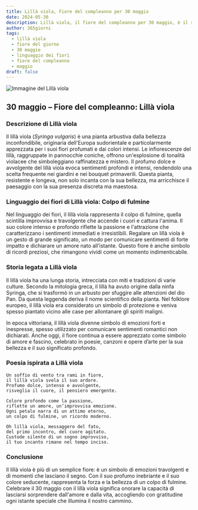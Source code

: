 ```yaml
---
title: Lillà viola, Fiore del compleanno per 30 maggio
date: 2024-05-30
description: Lillà viola, il fiore del compleanno per 30 maggio, è il simbolo di Colpo di fulmine. Scopri il suo significato unico, le storie affascinanti e la poesia che celebra la sua bellezza.
author: 365giorni
tags:
  - lillà viola
  - fiore del giorno
  - 30 maggio
  - linguaggio dei fiori
  - fiore del compleanno
  - maggio
draft: false
---
```


![Immagine del Lillà viola](https://cdn.pixabay.com/photo/2020/04/18/21/41/lilac-5061139_960_720.jpg)

## 30 maggio – Fiore del compleanno: Lillà viola

### Descrizione di Lillà viola

Il lillà viola (_Syringa vulgaris_) è una pianta arbustiva dalla bellezza inconfondibile, originaria dell'Europa sudorientale e particolarmente apprezzata per i suoi fiori profumati e dai colori intensi. Le infiorescenze del lillà, raggruppate in pannocchie coniche, offrono un'esplosione di tonalità violacee che simboleggiano raffinatezza e mistero. Il profumo dolce e avvolgente del lillà viola evoca sentimenti profondi e intensi, rendendolo una scelta frequente nei giardini e nei bouquet primaverili. Questa pianta, resistente e longeva, non solo incanta con la sua bellezza, ma arricchisce il paesaggio con la sua presenza discreta ma maestosa.

### Linguaggio dei fiori di Lillà viola: Colpo di fulmine

Nel linguaggio dei fiori, il lillà viola rappresenta il colpo di fulmine, quella scintilla improvvisa e travolgente che accende i cuori e cattura l'anima. Il suo colore intenso e profondo riflette la passione e l'attrazione che caratterizzano i sentimenti immediati e irresistibili. Regalare un lillà viola è un gesto di grande significato, un modo per comunicare sentimenti di forte impatto e dichiarare un amore nato all’istante. Questo fiore è anche simbolo di ricordi preziosi, che rimangono vividi come un momento indimenticabile.

### Storia legata a Lillà viola

Il lillà viola ha una lunga storia, intrecciata con miti e tradizioni di varie culture. Secondo la mitologia greca, il lillà ha avuto origine dalla ninfa Syringa, che si trasformò in un arbusto per sfuggire alle attenzioni del dio Pan. Da questa leggenda deriva il nome scientifico della pianta. Nel folklore europeo, il lillà viola era considerato un simbolo di protezione e veniva spesso piantato vicino alle case per allontanare gli spiriti maligni.

In epoca vittoriana, il lillà viola divenne simbolo di emozioni forti e inespresse, spesso utilizzato per comunicare sentimenti romantici non dichiarati. Anche oggi, il fiore continua a essere apprezzato come simbolo di amore e fascino, celebrato in poesie, canzoni e opere d’arte per la sua bellezza e il suo significato profondo.

### Poesia ispirata a Lillà viola

```
Un soffio di vento tra rami in fiore,  
il lillà viola svela il suo ardore.  
Profumo dolce, intenso e avvolgente,  
risveglia il cuore, il pensiero emergente.  

Colore profondo come la passione,  
riflette un amore, un’improvvisa emozione.  
Ogni petalo narra di un attimo eterno,  
un colpo di fulmine, un ricordo moderno.  

Oh lillà viola, messaggero del fato,  
del primo incontro, del cuore agitato.  
Custode silente di un sogno improvviso,  
il tuo incanto rimane nel tempo inciso.  
```

### Conclusione

Il lillà viola è più di un semplice fiore: è un simbolo di emozioni travolgenti e di momenti che lasciano il segno. Con il suo profumo inebriante e il suo colore seducente, rappresenta la forza e la bellezza di un colpo di fulmine. Celebrare il 30 maggio con il lillà viola significa onorare la capacità di lasciarsi sorprendere dall'amore e dalla vita, accogliendo con gratitudine ogni istante speciale che illumina il nostro cammino.